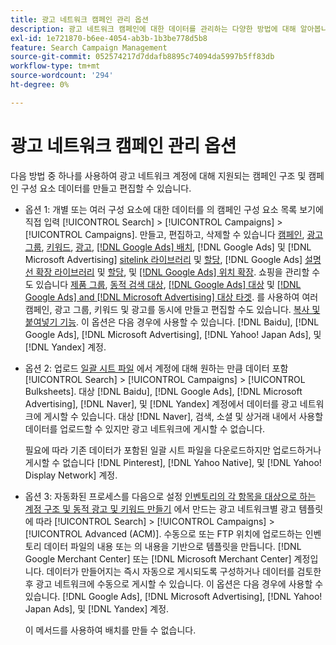 ```yaml
---
title: 광고 네트워크 캠페인 관리 옵션
description: 광고 네트워크 캠페인에 대한 데이터를 관리하는 다양한 방법에 대해 알아봅니다.
exl-id: 1e721870-b6ee-4054-ab3b-1b3be778d5b8
feature: Search Campaign Management
source-git-commit: 052574217d7ddafb8895c74094da5997b5ff83db
workflow-type: tm+mt
source-wordcount: '294'
ht-degree: 0%

---
```


# 광고 네트워크 캠페인 관리 옵션

다음 방법 중 하나를 사용하여 광고 네트워크 계정에 대해 지원되는 캠페인 구조 및 캠페인 구성 요소 데이터를 만들고 편집할 수 있습니다.

* 옵션 1: 개별 또는 여러 구성 요소에 대한 데이터를 의 캠페인 구성 요소 목록 보기에 직접 입력 [!UICONTROL Search] > [!UICONTROL Campaigns] > [!UICONTROL Campaigns]. 만들고, 편집하고, 삭제할 수 있습니다 [캠페인](/help/search-social-commerce/campaign-management/campaigns/campaign-manage.md), [광고 그룹](/help/search-social-commerce/campaign-management/campaigns/ad-group-manage.md), [키워드](/help/search-social-commerce/campaign-management/campaigns/keyword-manage.md), [광고](/help/search-social-commerce/campaign-management/campaigns/ad-manage.md), [[!DNL Google Ads] 배치](/help/search-social-commerce/campaign-management/campaigns/placement-manage.md), [!DNL Google Ads] 및 [!DNL Microsoft Advertising] [sitelink 라이브러리](/help/search-social-commerce/campaign-management/campaigns/sitelink-extension-manage.md) 및 [할당](/help/search-social-commerce/campaign-management/campaigns/sitelink-extension-associate.md), [!DNL Google Ads] [설명선 확장 라이브러리](/help/search-social-commerce/campaign-management/campaigns/callout-extension-manage.md) 및 [할당](/help/search-social-commerce/campaign-management/campaigns/callout-extension-associate.md), 및 [[!DNL Google Ads] 위치 확장](/help/search-social-commerce/campaign-management/campaigns/location-extension-manage.md). 쇼핑을 관리할 수도 있습니다 [제품 그룹](/help/search-social-commerce/campaign-management/campaigns/product-group-manage.md), [동적 검색 대상](/help/search-social-commerce/campaign-management/campaigns/dynamic-search-target-manage.md), [[!DNL Google Ads] 대상](/help/search-social-commerce/campaign-management/campaigns/audience-about.md) 및 [[!DNL Google Ads] and [!DNL Microsoft Advertising] 대상 타겟](/help/search-social-commerce/campaign-management/campaigns/audience-targets-manage.md). 를 사용하여 여러 캠페인, 광고 그룹, 키워드 및 광고를 동시에 만들고 편집할 수도 있습니다. [복사 및 붙여넣기 기능](/help/search-social-commerce/campaign-management/campaigns/copy-paste.md). 이 옵션은 다음 경우에 사용할 수 있습니다. [!DNL Baidu], [!DNL Google Ads], [!DNL Microsoft Advertising], [!DNL Yahoo! Japan Ads], 및 [!DNL Yandex] 계정.

* 옵션 2: 업로드 [일괄 시트 파일](/help/search-social-commerce/campaign-management/bulksheets/bulksheet-about.md) 에서 계정에 대해 원하는 만큼 데이터 포함 [!UICONTROL Search] > [!UICONTROL Campaigns] > [!UICONTROL Bulksheets]. 대상 [!DNL Baidu], [!DNL Google Ads], [!DNL Microsoft Advertising], [!DNL Naver], 및 [!DNL Yandex] 계정에서 데이터를 광고 네트워크에 게시할 수 있습니다. 대상 [!DNL Naver], 검색, 소셜 및 상거래 내에서 사용할 데이터를 업로드할 수 있지만 광고 네트워크에 게시할 수 없습니다.

  필요에 따라 기존 데이터가 포함된 일괄 시트 파일을 다운로드하지만 업로드하거나 게시할 수 없습니다 [!DNL Pinterest], [!DNL Yahoo Native], 및 [!DNL Yahoo! Display Network] 계정.

* 옵션 3: 자동화된 프로세스를 다음으로 설정 [인벤토리의 각 항목을 대상으로 하는 계정 구조 및 동적 광고 및 키워드 만들기](/help/search-social-commerce/campaign-management/inventory-feeds/inventory-feeds-about.md) 에서 만드는 광고 네트워크별 광고 템플릿에 따라 [!UICONTROL Search] > [!UICONTROL Campaigns] > [!UICONTROL  Advanced (ACM)]. 수동으로 또는 FTP 위치에 업로드하는 인벤토리 데이터 파일의 내용 또는 의 내용을 기반으로 템플릿을 만듭니다. [!DNL Google Merchant Center] 또는 [!DNL Microsoft Merchant Center] 계정입니다. 데이터가 만들어지는 즉시 자동으로 게시되도록 구성하거나 데이터를 검토한 후 광고 네트워크에 수동으로 게시할 수 있습니다. 이 옵션은 다음 경우에 사용할 수 있습니다. [!DNL Google Ads], [!DNL Microsoft Advertising], [!DNL Yahoo! Japan Ads], 및 [!DNL Yandex] 계정.

  이 메서드를 사용하여 배치를 만들 수 없습니다.
